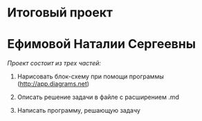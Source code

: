 # Итоговый проект
# Ефимовой Наталии Сергеевны

*Проект состоит из трех частей:*
1. Нарисовать блок-схему при помощи программы (http://app.diagrams.net)

2. Описать решение задачи в файле с расширением .md

3. Написать программу, решающую задачу
